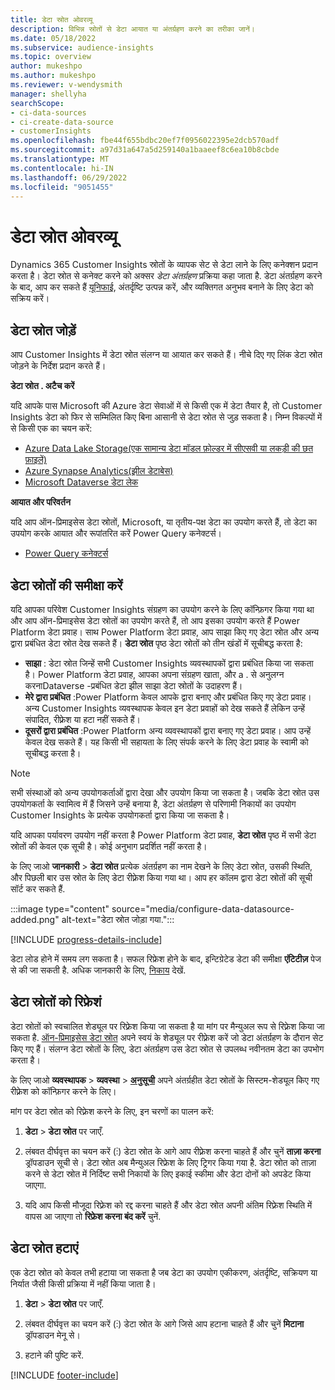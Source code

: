 ```yaml
---
title: डेटा स्रोत ओवरव्यू
description: विभिन्न स्रोतों से डेटा आयात या अंतर्ग्रहण करने का तरीका जानें।
ms.date: 05/18/2022
ms.subservice: audience-insights
ms.topic: overview
author: mukeshpo
ms.author: mukeshpo
ms.reviewer: v-wendysmith
manager: shellyha
searchScope:
- ci-data-sources
- ci-create-data-source
- customerInsights
ms.openlocfilehash: fbe44f655bdbc20ef7f0956022395e2dcb570adf
ms.sourcegitcommit: a97d31a647a5d259140a1baaeef8c6ea10b8cbde
ms.translationtype: MT
ms.contentlocale: hi-IN
ms.lasthandoff: 06/29/2022
ms.locfileid: "9051455"
---
```

# <a name="data-sources-overview"></a>डेटा स्रोत ओवरव्यू

Dynamics 365 Customer Insights स्रोतों के व्यापक सेट से डेटा लाने के लिए कनेक्शन प्रदान करता है। डेटा स्रोत से कनेक्ट करने को अक्सर *डेटा अंतर्ग्रहण* प्रक्रिया कहा जाता है. डेटा अंतर्ग्रहण करने के बाद, आप कर सकते हैं [यूनिफाई](data-unification.md), अंतर्दृष्टि उत्पन्न करें, और व्यक्तिगत अनुभव बनाने के लिए डेटा को सक्रिय करें।

## <a name="add-data-sources"></a>डेटा स्रोत जोड़ें

आप Customer Insights में डेटा स्रोत संलग्न या आयात कर सकते हैं। नीचे दिए गए लिंक डेटा स्रोत जोड़ने के निर्देश प्रदान करते हैं।

**डेटा स्रोत . अटैच करें**

यदि आपके पास Microsoft की Azure डेटा सेवाओं में से किसी एक में डेटा तैयार है, तो Customer Insights डेटा को फिर से सम्मिलित किए बिना आसानी से डेटा स्रोत से जुड़ सकता है। निम्न विकल्पों में से किसी एक का चयन करें:
- [Azure Data Lake Storage(एक सामान्य डेटा मॉडल फ़ोल्डर में सीएसवी या लकड़ी की छत फ़ाइलें)](connect-common-data-model.md)
- [Azure Synapse Analytics(झील डेटाबेस)](connect-synapse.md)
- [Microsoft Dataverse डेटा लेक](connect-dataverse-managed-lake.md)

**आयात और परिवर्तन**

यदि आप ऑन-प्रिमाइसेस डेटा स्रोतों, Microsoft, या तृतीय-पक्ष डेटा का उपयोग करते हैं, तो डेटा का उपयोग करके आयात और रूपांतरित करें Power Query कनेक्टर्स।
- [Power Query कनेक्टर्स](connect-power-query.md)

## <a name="review-data-sources"></a>डेटा स्रोतों की समीक्षा करें

यदि आपका परिवेश Customer Insights संग्रहण का उपयोग करने के लिए कॉन्फ़िगर किया गया था और आप ऑन-प्रिमाइसेस डेटा स्रोतों का उपयोग करते हैं, तो आप इसका उपयोग करते हैं Power Platform डेटा प्रवाह। साथ Power Platform डेटा प्रवाह, आप साझा किए गए डेटा स्रोत और अन्य द्वारा प्रबंधित डेटा स्रोत देख सकते हैं। **डेटा स्रोत** पृष्ठ डेटा स्रोतों को तीन खंडों में सूचीबद्ध करता है:
- **साझा** : डेटा स्रोत जिन्हें सभी Customer Insights व्यवस्थापकों द्वारा प्रबंधित किया जा सकता है। Power Platform डेटा प्रवाह, आपका अपना संग्रहण खाता, और a . से अनुलग्न करनाDataverse -प्रबंधित डेटा झील साझा डेटा स्रोतों के उदाहरण हैं।
- **मेरे द्वारा प्रबंधित** :Power Platform केवल आपके द्वारा बनाए और प्रबंधित किए गए डेटा प्रवाह। अन्य Customer Insights व्यवस्थापक केवल इन डेटा प्रवाहों को देख सकते हैं लेकिन उन्हें संपादित, रीफ़्रेश या हटा नहीं सकते हैं।
- **दूसरों द्वारा प्रबंधित** :Power Platform अन्य व्यवस्थापकों द्वारा बनाए गए डेटा प्रवाह। आप उन्हें केवल देख सकते हैं। यह किसी भी सहायता के लिए संपर्क करने के लिए डेटा प्रवाह के स्वामी को सूचीबद्ध करता है।
> [!NOTE]
> सभी संस्थाओं को अन्य उपयोगकर्ताओं द्वारा देखा और उपयोग किया जा सकता है। जबकि डेटा स्रोत उस उपयोगकर्ता के स्वामित्व में हैं जिसने उन्हें बनाया है, डेटा अंतर्ग्रहण से परिणामी निकायों का उपयोग Customer Insights के प्रत्येक उपयोगकर्ता द्वारा किया जा सकता है।

यदि आपका पर्यावरण उपयोग नहीं करता है Power Platform डेटा प्रवाह, **डेटा स्रोत** पृष्ठ में सभी डेटा स्रोतों की केवल एक सूची है। कोई अनुभाग प्रदर्शित नहीं करता है।

के लिए जाओ **जानकारी** > **डेटा स्रोत** प्रत्येक अंतर्ग्रहण का नाम देखने के लिए डेटा स्रोत, उसकी स्थिति, और पिछली बार उस स्रोत के लिए डेटा रीफ़्रेश किया गया था। आप हर कॉलम द्वारा डेटा स्रोतों की सूची सॉर्ट कर सकते हैं.

:::image type="content" source="media/configure-data-datasource-added.png" alt-text="डेटा स्रोत जोड़ा गया.":::

[!INCLUDE [progress-details-include](includes/progress-details-pane.md)]

डेटा लोड होने में समय लग सकता है। सफल रिफ्रेश होने के बाद, इन्टिग्रेटेड डेटा की समीक्षा **एंटिटीज़** पेज से की जा सकती है. अधिक जानकारी के लिए, [निकाय](entities.md) देखें.

## <a name="refresh-data-sources"></a>डेटा स्रोतों को रिफ्रेशं

डेटा स्रोतों को स्वचालित शेड्यूल पर रिफ़्रेश किया जा सकता है या मांग पर मैन्युअल रूप से रिफ़्रेश किया जा सकता है. [ऑन-प्रिमाइसेस डेटा स्रोत](connect-power-query.md#add-data-from-on-premises-data-sources) अपने स्वयं के शेड्यूल पर रीफ़्रेश करें जो डेटा अंतर्ग्रहण के दौरान सेट किए गए हैं। संलग्न डेटा स्रोतों के लिए, डेटा अंतर्ग्रहण उस डेटा स्रोत से उपलब्ध नवीनतम डेटा का उपभोग करता है।

के लिए जाओ **व्यवस्थापक** > **व्यवस्था** > [**अनुसूची**](system.md#schedule-tab) अपने अंतर्ग्रहीत डेटा स्रोतों के सिस्टम-शेड्यूल किए गए रीफ़्रेश को कॉन्फ़िगर करने के लिए।

मांग पर डेटा स्रोत को रिफ़्रेश करने के लिए, इन चरणों का पालन करें:

1. **डेटा** > **डेटा स्रोत** पर जाएँ.

1. लंबवत दीर्घवृत्त का चयन करें (&vellip;) डेटा स्रोत के आगे आप रीफ़्रेश करना चाहते हैं और चुनें **ताज़ा करना** ड्रॉपडाउन सूची से। डेटा स्रोत अब मैन्युअल रिफ्रेश के लिए ट्रिगर किया गया है. डेटा स्रोत को ताज़ा करने से डेटा स्रोत में निर्दिष्ट सभी निकायों के लिए इकाई स्कीमा और डेटा दोनों को अपडेट किया जाएगा.

1. यदि आप किसी मौजूदा रिफ़्रेश को रद्द करना चाहते हैं और डेटा स्रोत अपनी अंतिम रिफ़्रेश स्थिति में वापस आ जाएगा तो **रिफ्रेश करना बंद करें** चुनें.

## <a name="delete-a-data-source"></a>डेटा स्रोत हटाएं

एक डेटा स्रोत को केवल तभी हटाया जा सकता है जब डेटा का उपयोग एकीकरण, अंतर्दृष्टि, सक्रियण या निर्यात जैसी किसी प्रक्रिया में नहीं किया जाता है।

1. **डेटा** > **डेटा स्रोत** पर जाएँ.

2. लंबवत दीर्घवृत्त का चयन करें (&vellip;) डेटा स्रोत के आगे जिसे आप हटाना चाहते हैं और चुनें **मिटाना** ड्रॉपडाउन मेनू से।

3. हटाने की पुष्टि करें.


[!INCLUDE [footer-include](includes/footer-banner.md)]
